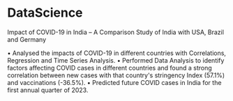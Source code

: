 # DataScience
Impact of COVID-19 in India – A Comparison Study of India with USA, Brazil and Germany

•	Analysed the impacts of COVID-19 in different countries with Correlations, Regression and Time Series Analysis.
•	Performed Data Analysis to identify factors affecting COVID cases in different countries and found a strong correlation between new cases with that country's stringency Index (57.1%) and vaccinations (-36.5%).
•	Predicted future COVID cases in India for the first annual quarter of 2023.
